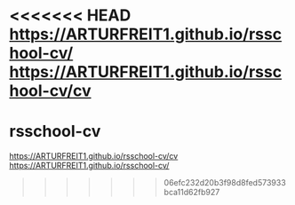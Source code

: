 <<<<<<< HEAD
https://ARTURFREIT1.github.io/rsschool-cv/
https://ARTURFREIT1.github.io/rsschool-cv/cv
=======
# rsschool-cv
https://ARTURFREIT1.github.io/rsschool-cv/cv
https://ARTURFREIT1.github.io/rsschool-cv/
>>>>>>> 06efc232d20b3f98d8fed573933bca11d62fb927
